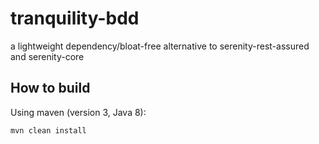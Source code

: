 # tranquility-bdd
a lightweight dependency/bloat-free alternative to serenity-rest-assured and serenity-core

## How to build

Using maven (version 3, Java 8):
```
mvn clean install
```


